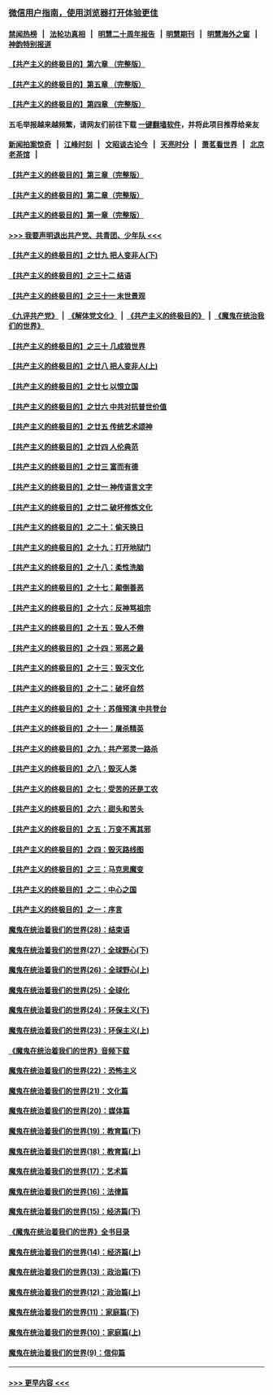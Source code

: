 ### [微信用户指南，使用浏览器打开体验更佳](https://github.com/gfw-breaker/banned-news1/blob/master/indexes/wechat-guide.md?t=0)
#### [禁闻热榜](热点新闻.md?t=0)  &nbsp;&nbsp;|&nbsp;&nbsp; [法轮功真相](https://github.com/gfw-breaker/truth/blob/master/README.md?t=0) &nbsp;&nbsp;|&nbsp;&nbsp; [明慧二十周年报告](https://github.com/gfw-breaker/mh-reports/blob/master/README.md?t=0) &nbsp;&nbsp;|&nbsp;&nbsp;[明慧期刊](https://github.com/gfw-breaker/mh-qikan) &nbsp;&nbsp;|&nbsp;&nbsp; [明慧海外之窗](https://github.com/gfw-breaker/mh-news/blob/master/README.md?t=0) &nbsp;&nbsp;|&nbsp;&nbsp; [神韵特别报道](https://github.com/gfw-breaker/mh-news/blob/master/shenyun.md?t=0)
#### [【共产主义的终极目的】第六章 （完整版）](../pages/nsc422/n11428913.md?t=02062355) 
#### [【共产主义的终极目的】第五章 （完整版）](../pages/nsc422/n11428912.md?t=02062355) 
#### [【共产主义的终极目的】第四章 （完整版）](../pages/nsc422/n11428907.md?t=02062355) 
#### 五毛举报越来越频繁，请网友们前往下载 [一键翻墙软件](https://github.com/gfw-breaker/ssr-accounts)，并将此项目推荐给亲友
#### [新闻拍案惊奇](https://github.com/gfw-breaker/banned-news1/blob/master/pages/link4.md) &nbsp;&nbsp;|&nbsp;&nbsp; [江峰时刻](https://github.com/gfw-breaker/banned-news1/blob/master/pages/link4.md) &nbsp;&nbsp;|&nbsp;&nbsp; [文昭谈古论今](https://github.com/gfw-breaker/banned-news1/blob/master/pages/link4.md) &nbsp;&nbsp;|&nbsp;&nbsp; [天亮时分](https://github.com/gfw-breaker/banned-news1/blob/master/pages/link4.md) &nbsp;&nbsp;|&nbsp;&nbsp; [萧茗看世界](https://github.com/gfw-breaker/banned-news1/blob/master/pages/link4.md) &nbsp;&nbsp;|&nbsp;&nbsp; [北京老茶馆](https://github.com/gfw-breaker/banned-news1/blob/master/pages/link4.md) &nbsp;&nbsp;|&nbsp;&nbsp; 
#### [【共产主义的终极目的】第三章（完整版）](../pages/nsc422/n11428848.md?t=02062355) 
#### [【共产主义的终极目的】第二章（完整版）](../pages/nsc422/n11428831.md?t=02062355) 
#### [【共产主义的终极目的】第一章（完整版）](../pages/nsc422/n11417651.md?t=02062355) 
#### [>>> 我要声明退出共产党、共青团、少年队 <<<](https://github.com/begood0513/goodnews/blob/master/quit/letter.md) 
#### [【共产主义的终极目的】之廿九 把人变非人(下)](../pages/nsc422/n11344140.md?t=02062355) 
#### [【共产主义的终极目的】之三十二 结语](../pages/nsc422/n11360535.md?t=02062355) 
#### [【共产主义的终极目的】之三十一 末世景观](../pages/nsc422/n11351129.md?t=02062355) 
#### [《九评共产党》](https://github.com/begood0513/9ping.md/blob/master/README.md) &nbsp;|&nbsp; [《解体党文化》](../../../../jtdwh.md/blob/master/README.md)  &nbsp;|&nbsp; [《共产主义的终极目的》](../../../../gczydzjmd.md/blob/master/README.md) &nbsp;|&nbsp; [《魔鬼在统治我们的世界》](../../../../mgztzwmdsj.md/blob/master/README.md) 
#### [【共产主义的终极目的】之三十 几成狼世界](../pages/nsc422/n11348280.md?t=02062355) 
#### [【共产主义的终极目的】之廿八 把人变非人(上)](../pages/nsc422/n11340492.md?t=02062355) 
#### [【共产主义的终极目的】之廿七 以恨立国](../pages/nsc422/n11336944.md?t=02062355) 
#### [【共产主义的终极目的】之廿六 中共对抗普世价值](../pages/nsc422/n11324785.md?t=02062355) 
#### [【共产主义的终极目的】之廿五 传统艺术颂神](../pages/nsc422/n11296396.md?t=02062355) 
#### [【共产主义的终极目的】之廿四 人伦典范](../pages/nsc422/n11296397.md?t=02062355) 
#### [【共产主义的终极目的】之廿三 富而有德](../pages/nsc422/n11283598.md?t=02062355) 
#### [【共产主义的终极目的】之廿一 神传语言文字](../pages/nsc422/n11263265.md?t=02062355) 
#### [【共产主义的终极目的】之廿二 破坏修炼文化](../pages/nsc422/n11245728.md?t=02062355) 
#### [【共产主义的终极目的】之二十：偷天换日](../pages/nsc422/n11238846.md?t=02062355) 
#### [【共产主义的终极目的】之十九：打开地狱门](../pages/nsc422/n11206376.md?t=02062355) 
#### [【共产主义的终极目的】之十八：柔性洗脑](../pages/nsc422/n11199994.md?t=02062355) 
#### [【共产主义的终极目的】之十七：颠倒善恶](../pages/nsc422/n11179782.md?t=02062355) 
#### [【共产主义的终极目的】之十六：反神骂祖宗](../pages/nsc422/n11166798.md?t=02062355) 
#### [【共产主义的终极目的】之十五：毁人不倦](../pages/nsc422/n11166792.md?t=02062355) 
#### [【共产主义的终极目的】之十四：邪恶之最](../pages/nsc422/n11150249.md?t=02062355) 
#### [【共产主义的终极目的】之十三：毁灭文化](../pages/nsc422/n11135227.md?t=02062355) 
#### [【共产主义的终极目的】之十二：破坏自然](../pages/nsc422/n11135214.md?t=02062355) 
#### [【共产主义的终极目的】之十：苏俄预演 中共登台](../pages/nsc422/n11118424.md?t=02062355) 
#### [【共产主义的终极目的】之十一：屠杀精英](../pages/nsc422/n11118442.md?t=02062355) 
#### [【共产主义的终极目的】之九：共产邪灵一路杀](../pages/nsc422/n11114139.md?t=02062355) 
#### [【共产主义的终极目的】之八：毁灭人类](../pages/nsc422/n11108503.md?t=02062355) 
#### [【共产主义的终极目的】之七：受苦的还是工农](../pages/nsc422/n11101809.md?t=02062355) 
#### [【共产主义的终极目的】之六：甜头和苦头](../pages/nsc422/n11096971.md?t=02062355) 
#### [【共产主义的终极目的】之五：万变不离其邪](../pages/nsc422/n11091285.md?t=02062355) 
#### [【共产主义的终极目的】之四：毁灭路线图](../pages/nsc422/n11086284.md?t=02062355) 
#### [【共产主义的终极目的】之三：马克思魔变](../pages/nsc422/n11061941.md?t=02062355) 
#### [【共产主义的终极目的】之二：中心之国](../pages/nsc422/n11047728.md?t=02062355) 
#### [【共产主义的终极目的】之一：序言](../pages/nsc422/n11086077.md?t=02062355) 
#### [魔鬼在统治着我们的世界(28)：结束语](../pages/nsc422/n10936246.md?t=02062355) 
#### [魔鬼在统治着我们的世界(27)：全球野心(下)](../pages/nsc422/n10928319.md?t=02062355) 
#### [魔鬼在统治着我们的世界(26)：全球野心(上)](../pages/nsc422/n10900318.md?t=02062355) 
#### [魔鬼在统治着我们的世界(25)：全球化](../pages/nsc422/n10788205.md?t=02062355) 
#### [魔鬼在统治着我们的世界(24)：环保主义(下)](../pages/nsc422/n10695307.md?t=02062355) 
#### [魔鬼在统治着我们的世界(23)：环保主义(上)](../pages/nsc422/n10688613.md?t=02062355) 
#### [《魔鬼在统治着我们的世界》音频下载](../pages/nsc422/n10635553.md?t=02062355) 
#### [魔鬼在统治着我们的世界(22)：恐怖主义](../pages/nsc422/n10614727.md?t=02062355) 
#### [魔鬼在统治着我们的世界(21)：文化篇](../pages/nsc422/n10597706.md?t=02062355) 
#### [魔鬼在统治着我们的世界(20)：媒体篇](../pages/nsc422/n10586579.md?t=02062355) 
#### [魔鬼在统治着我们的世界(19)：教育篇(下)](../pages/nsc422/n10564808.md?t=02062355) 
#### [魔鬼在统治着我们的世界(18)：教育篇(上)](../pages/nsc422/n10526970.md?t=02062355) 
#### [魔鬼在统治着我们的世界(17)：艺术篇](../pages/nsc422/n10499093.md?t=02062355) 
#### [魔鬼在统治着我们的世界(16)：法律篇](../pages/nsc422/n10485969.md?t=02062355) 
#### [魔鬼在统治着我们的世界(15)：经济篇(下)](../pages/nsc422/n10469975.md?t=02062355) 
#### [《魔鬼在统治着我们的世界》全书目录](../pages/nsc422/n10464261.md?t=02062355) 
#### [魔鬼在统治着我们的世界(14)：经济篇(上)](../pages/nsc422/n10457370.md?t=02062355) 
#### [魔鬼在统治着我们的世界(13)：政治篇(下)](../pages/nsc422/n10448270.md?t=02062355) 
#### [魔鬼在统治着我们的世界(12)：政治篇(上)](../pages/nsc422/n10444576.md?t=02062355) 
#### [魔鬼在统治着我们的世界(11)：家庭篇(下)](../pages/nsc422/n10440961.md?t=02062355) 
#### [魔鬼在统治着我们的世界(10)：家庭篇(上)](../pages/nsc422/n10435448.md?t=02062355) 
#### [魔鬼在统治着我们的世界(9)：信仰篇](../pages/nsc422/n10432159.md?t=02062355) 

----
#### [ >>> 更早内容 <<< ](../indexes/nsc422-earlier.md)
